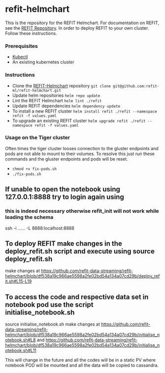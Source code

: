 
# refit-helmchart
This is the repository for the REFIT Helmchart. For documentation on REFIT, see the [REFIT Repository](https://github.com/refit-ml/refit). In order to deploy REFIT to your own cluster. Follow these instructions. 

### Prerequisites
- [Kubectl](https://kubernetes.io/docs/tasks/tools/install-kubectl/)
- An existing kubernetes cluster


### Instructions
- Clone the [REFIT-Helmchart](https://github.com/refit-ml/refit-helmchart) repository
    `git clone git@github.com:refit-ml/refit-helmchart.git`
- Update helm repositories
    `helm repo update`
- Lint the REFIT Helmchart
    `helm lint ./refit`
- Update REFIT dependencies
    `helm dependency update`
- To install a new REFIT cluster
    `helm install refit ./refit --namespace refit -f values.yaml`
- To upgrade an existing REFIT cluster
    `helm upgrade refit ./refit --namespace refit -f values.yaml`




### Usage on the Tiger cluster

Often times the tiger cluster looses connection to the gluster endpoints and pods are not able to mount to their volumes. To resolve this just run these commands and the gluster endpoints and pods will be reset. 

- `chmod +x fix-pods.sh`
- `./fix-pods.sh`


## If unable to open the notebook using 127.0.0.1:8888 try to login again using 
### this is indeed necessary otherwise refit_init will not work while loading the schema 
ssh -i ......  -L 8888:localhost:8888




## To deploy REFIT make changes in the deploy_refit.sh script and execute using source deploy_refit.sh 
make changes at https://github.com/refit-data-streaming/refit-helmchart/blob/df538a19c966ae5598a2fe02bd54a134a07cd29b/deploy_refit.sh#L15-L19

## To access the code and respective data set in notebook pod use the script initialise_notebook.sh
source initialise_notebook.sh
make changes at https://github.com/refit-data-streaming/refit-helmchart/blob/df538a19c966ae5598a2fe02bd54a134a07cd29b/initialise_notebook.sh#L8
and https://github.com/refit-data-streaming/refit-helmchart/blob/df538a19c966ae5598a2fe02bd54a134a07cd29b/initialise_notebook.sh#L11

This will change in the future and all the codes will be in a static PV where notebook POD will be mounted and all the data will be copied to cassandra. 




